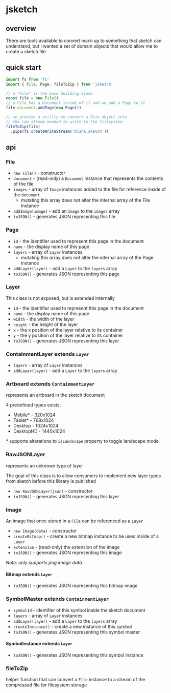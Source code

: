 # jsketch

## overview

There are tools available to convert mark-up to something that sketch can understand, but I wanted a set of domain objects that would allow me to create a sketch file

## quick start

```js
import fs from 'fs'
import { File, Page, fileToZip } from 'jsketch'

// a "File" is the base building block
const file = new File()
// a File has a Document inside of it and we add a Page to it
file.document.addPage(new Page())

// we provide a utility to convert a File object into
// the raw stream needed to write to the filesystem
fileToZip(file)
  .pipe(fs.createWriteStream('blank.sketch'))
```

## api

### File

* `new File()` - constructor
* `document` - (read-only) a `Document` instance that represents the contents of the file
* `images` - array of `Image` instances added to the file for reference inside of the `document`
  * mutating this array does not alter the internal array of the File instance
* `addImage(image)` - add an `Image` to the `images` array
* `toJSON()` - generates JSON representing this file

### Page

* `id` - the identifier used to represent this page in the document
* `name` - the display name of this page
* `layers` - array of `Layer` instances
  * mutating this array does not alter the internal array of the Page instance
* `addLayer(layer)` - add a `Layer` to the `layers` array
* `toJSON()` - generates JSON representing this page

### Layer
This class is not exposed, but is extended internally

* `id` - the identifier used to represent this page in the document
* `name` - the display name of this page
* `width` - the width of the layer
* `height` - the height of the layer
* `x` - the x position of the layer relative to its container
* `y` - the y position of the layer relative to its container
* `toJSON()` - generates JSON representing this layer

### ContainmentLayer extends `Layer`

* `layers` - array of `Layer` instances
* `addLayer(layer)` - add a `Layer` to the `layers` array

### Artboard extends `ContainmentLayer`
represents an artboard in the sketch document

4 predefined types exists:
* Mobile* - 320x1024
* Tablet* - 768x1024
* Desktop - 1024x1024
* DesktopHD - 1440x1024

_*_ supports alterations to `isLandscape` property to toggle landscape mode

### RawJSONLayer
represents an unknown type of layer

The goal of this class is to allow consumers to implement new layer types from sketch before this library is published

* `new RawJSONLayer(json)` - constructor
* `toJSON()` - generates JSON representing this layer

### Image
An image that once stored in a `File` can be referenced as a `Layer`

* `new Image(data)` - constructor
* `createBitmap()` - create a new bitmap instance to be used inside of a `Layer`
* `extension` - (read-only) the extension of the image
* `toJSON()` - generates JSON representing this image

_Note: only supports png image data_

#### Bitmap extends `Layer`

* `toJSON()` - generates JSON representing this bitmap image

### SymbolMaster extends `ContainmentLayer`

* `symbolId` - identifier of this symbol inside the sketch document
* `layers` - array of `Layer` instances
* `addLayer(layer)` - add a `Layer` to the `layers` array
* `createInstance()` - create a new instance of this symbol
* `toJSON()` - generates JSON representing this symbol master

#### SymbolInstance extends `Layer`

* `toJSON()` - generates JSON representing this symbol instance


### fileToZip

helper function that can convert a `File` instance to a stream of the compressed file for filesystem storage
